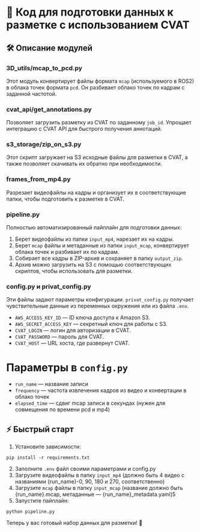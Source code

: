 # 🚀 Код для подготовки данных к разметке с использованием CVAT


## 🛠️ Описание модулей

### 3D_utils/mcap_to_pcd.py
Этот модуль конвертирует файлы формата `mcap` (используемого в ROS2) в облака точек формата `pcd`. Он разбивает облако точек по кадрам с заданной частотой.

### cvat_api/get_annotations.py
Позволяет загрузить разметку из CVAT по заданному `job_id`. Упрощает интеграцию с CVAT API для быстрого получения аннотаций.

### s3_storage/zip_on_s3.py
Этот скрипт загружает на S3 исходные файлы для разметки в CVAT, а также позволяет скачивать их обратно при необходимости.

### frames_from_mp4.py
Разрезает видеофайлы на кадры и организует их в соответствующие папки, чтобы подготовить к разметке в CVAT.

### pipeline.py
Полностью автоматизированный пайплайн для подготовки данных:
1. Берет видеофайлы из папки `input_mp4`, нарезает их на кадры.
2. Берет `mcap` файлы и метаданные из папки `input_mcap`, конвертирует облака точек и разбивает их по кадрам.
3. Собирает все кадры в ZIP-архив и сохраняет в папку `output_zip`.
4. Архив можно загрузить на S3 с помощью соответствующих скриптов, чтобы использовать для разметки.

### config.py и privat_config.py
Эти файлы задают параметры конфигурации. `privat_config.py` получает чувствительные данные из переменных окружения или из файла `.env`.

- `AWS_ACCESS_KEY_ID` — ID ключа доступа к Amazon S3.
- `AWS_SECRET_ACCESS_KEY` — секретный ключ для работы с S3.
- `CVAT_LOGIN` — логин для авторизации в CVAT.
- `CVAT_PASSWORD` — пароль для CVAT.
- `CVAT_HOST` — URL хоста, где развернут CVAT.

# Параметры в `config.py`
- `run_name` — название записи
- `frequency` — частота извлечения кадров из видео и конвертации в облако точек
- `elapsed_time` — сдвиг mcap записи в секундах (нужен для совмещения по времени pcd и mp4)

## ⚡ Быстрый старт

1. Установите зависимости:
```
pip install -r requirements.txt
```
2. Заполните `.env` файл своими параметрами и config.py
3. Загрузите видеофайлы в папку `input_mp4` (должно быть 4 видео с названиями {run_name}-0, 90, 180 и 270, соответственно)
4. Загрузите `mcap` файлы в папку `input_mcap` (название должно быть {run_name}.mcap, метаданные — {run_name}_metadata.yaml)5
5. Запустите пайплайн:
```
python pipeline.py
```

Теперь у вас готовый набор данных для разметки! 🚀
